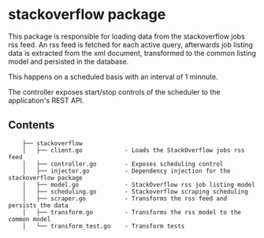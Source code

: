 # stackoverflow package

This package is responsible for loading data from the stackoverflow jobs rss feed. An rss feed is fetched for each active query, afterwards job listing data is extracted from the xml document, transformed to the common listing model and persisted in the database.

This happens on a scheduled basis with an interval of 1 minnute.

The controller exposes start/stop controls of the scheduler to the application's REST API.

## Contents
```
    ├── stackoverflow
    │   ├── client.go            - Loads the StackOverflow jobs rss feed
    │   ├── controller.go        - Exposes scheduling control
    │   ├── injector.go          - Dependency injection for the stackoverflow package
    │   ├── model.go             - StackOverflow rss job listing model
    │   ├── scheduling.go        - Stackoverflow scraping scheduling
    │   ├── scraper.go           - Transforms the rss feed and persists the data
    │   ├── transform.go         - Transforms the rss model to the common model
    │   └── transform_test.go    - Transform tests
```